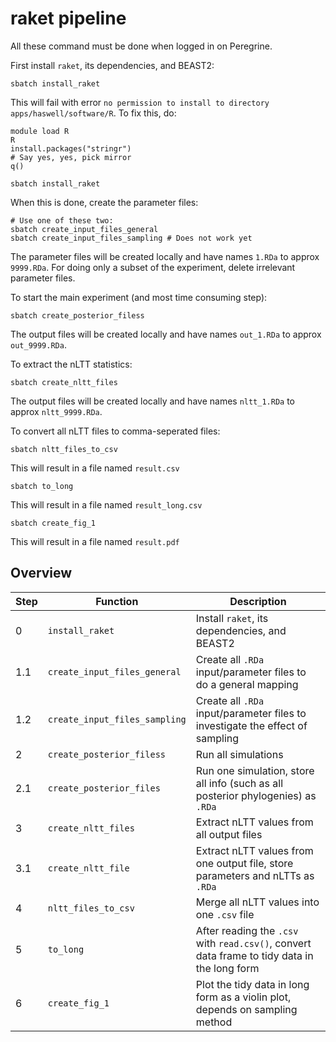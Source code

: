 # raket pipeline

All these command must be done when logged in on Peregrine.

First install `raket`, its dependencies, and BEAST2:

```
sbatch install_raket
```

This will fail with error `no permission to install to directory apps/haswell/software/R`.
To fix this, do:

```
module load R
R
install.packages("stringr")
# Say yes, yes, pick mirror
q()
```

```
sbatch install_raket
```

When this is done, create the parameter files:

```
# Use one of these two:
sbatch create_input_files_general
sbatch create_input_files_sampling # Does not work yet
```

The parameter files will be created locally and have names `1.RDa` to approx `9999.RDa`.
For doing only a subset of the experiment, delete irrelevant parameter files.

To start the main experiment (and most time consuming step):

```
sbatch create_posterior_filess
```

The output files will be created locally and have names `out_1.RDa` to approx `out_9999.RDa`.

To extract the nLTT statistics:

```
sbatch create_nltt_files
```

The output files will be created locally and have names `nltt_1.RDa` to approx `nltt_9999.RDa`.

To convert all nLTT files to comma-seperated files:

```
sbatch nltt_files_to_csv
```

This will result in a file named `result.csv`

```
sbatch to_long
```

This will result in a file named `result_long.csv`

```
sbatch create_fig_1
```

This will result in a file named `result.pdf`

## Overview

Step|Function|Description
---|---|---
0|`install_raket`|Install `raket`, its dependencies, and BEAST2
1.1|`create_input_files_general`|Create all `.RDa` input/parameter files to do a general mapping
1.2|`create_input_files_sampling`|Create all `.RDa` input/parameter files to investigate the effect of sampling
2|`create_posterior_filess`|Run all simulations
2.1|`create_posterior_files`|Run one simulation, store all info (such as all posterior phylogenies) as `.RDa`
3|`create_nltt_files`|Extract nLTT values from all output files
3.1|`create_nltt_file`|Extract nLTT values from one output file, store parameters and nLTTs as `.RDa`
4|`nltt_files_to_csv`|Merge all nLTT values into one `.csv` file
5|`to_long`|After reading the `.csv` with `read.csv()`, convert data frame to tidy data in the long form
6|`create_fig_1`|Plot the tidy data in long form as a violin plot, depends on sampling method


